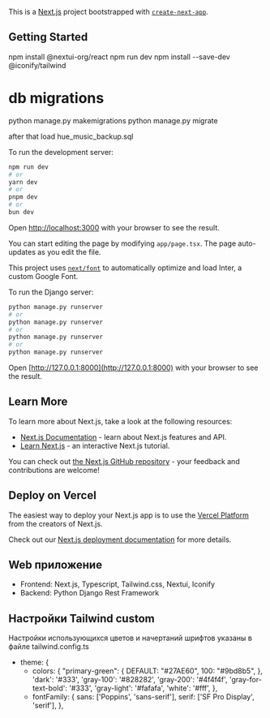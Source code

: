 This is a [Next.js](https://nextjs.org/) project bootstrapped with [`create-next-app`](https://github.com/vercel/next.js/tree/canary/packages/create-next-app).

## Getting Started

npm install @nextui-org/react
npm run dev
npm install --save-dev @iconify/tailwind

# db migrations
python manage.py makemigrations
python manage.py migrate

after that load hue_music_backup.sql


To run the development server:

```bash
npm run dev
# or
yarn dev
# or
pnpm dev
# or
bun dev
```

Open [http://localhost:3000](http://localhost:3000) with your browser to see the result.

You can start editing the page by modifying `app/page.tsx`. The page auto-updates as you edit the file.

This project uses [`next/font`](https://nextjs.org/docs/basic-features/font-optimization) to automatically optimize and load Inter, a custom Google Font.

To run the Django server:
```bash
python manage.py runserver
# or
python manage.py runserver
# or
python manage.py runserver
# or
python manage.py runserver
```

Open [http://127.0.0.1:8000](http://127.0.0.1:8000) with your browser to see the result.


## Learn More

To learn more about Next.js, take a look at the following resources:

- [Next.js Documentation](https://nextjs.org/docs) - learn about Next.js features and API.
- [Learn Next.js](https://nextjs.org/learn) - an interactive Next.js tutorial.

You can check out [the Next.js GitHub repository](https://github.com/vercel/next.js/) - your feedback and contributions are welcome!

## Deploy on Vercel

The easiest way to deploy your Next.js app is to use the [Vercel Platform](https://vercel.com/new?utm_medium=default-template&filter=next.js&utm_source=create-next-app&utm_campaign=create-next-app-readme) from the creators of Next.js.

Check out our [Next.js deployment documentation](https://nextjs.org/docs/deployment) for more details.



## Web приложение

- Frontend: Next.js, Typescript, Tailwind.css, Nextui, Iconify
- Backend: Python Django Rest Framework


## Настройки Tailwind custom

Настройки использующихся цветов и начертаний шрифтов указаны в файле tailwind.config.ts 




- theme: {
    - colors: {
      "primary-green": {
          DEFAULT: "#27AE60",
          100: "#9bd8b5",
        },
      'dark': '#333',
      'gray-100': '#828282',
      'gray-200': '#4f4f4f',
      'gray-for-text-bold': '#333',
      'gray-light': '#fafafa',
      'white': '#fff',
    },
    - fontFamily: {
      sans: ['Poppins', 'sans-serif'],
      serif: ['SF Pro Display', 'serif'],
    },



 
